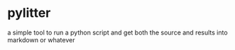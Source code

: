 pylitter
========

a simple tool to run a python script and get both the source and results into markdown or whatever
